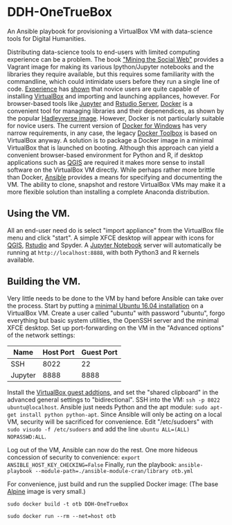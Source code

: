 # DDH-OneTrueBox
An Ansible playbook for provisioning a VirtualBox VM with data-science tools for Digital Humanities.

Distributing data-science tools to end-users with limited computing experience can be a problem.
The book ["Mining the Social Web"](https://github.com/ptwobrussell/Mining-the-Social-Web-2nd-Edition) provides a Vagrant image for
making its various Ipython/Jupyter notebooks and the libraries they require available, but this requires some familiarity with the
commandline, which could intimidate users before they run a single line of code.
[Experience](https://big-social-data.net/2015/05/16/masterclass-hacking-the-mobile-ecosystem/) has
[shown](https://big-social-data.net/2015/01/10/a-long-overdue-updates-on-the-success-of-our-second-hackathon/) that novice users are quite
capable of installing [VirtualBox](https://www.virtualbox.org/) and importing and launching appliances, however. For browser-based
tools like [Jupyter](http://jupyter.org/) and [Rstudio Server](https://www.rstudio.com/products/rstudio/download-server/),
[Docker](https://www.docker.com/) is a convenient tool for managing libraries and their depenendices, as shown by the popular
[Hadleyverse image](https://github.com/rocker-org/hadleyverse). However, Docker is not particularly suitable for novice users.
The current version of [Docker for Windows](https://docs.docker.com/docker-for-windows/) has very narrow requirements, in any case,
the legacy [Docker Toolbox](https://docs.docker.com/toolbox/toolbox_install_windows/) is based on VirtualBox anyway. A solution
is to package a Docker image in a minimal VirtualBox that is launched on booting. Although this approach can yield a convenient
browser-based environment for Python and R, if desktop applications such as [QGIS](http://www.qgis.org/en/site/) are required it
makes more sense to install software on the VirtualBox VM directly. While perhaps rather more brittle than Docker,
[Ansible](https://www.ansible.com/) provides a means for specifying and documenting the VM. The ability to clone, snapshot and
restore VirtualBox VMs may make it a more flexible solution than installing a complete Anaconda distribution.

## Using the VM.

All an end-user need do is select "import appliance" from the VirtualBox file menu and click "start". A simple XFCE desktop will
appear with icons for [QGIS](http://www.qgis.org/en/site/), [Rstudio](https://www.rstudio.com/) and Spyder.
A [Jupyter Notebook](http://jupyter.org/) server will automatically be running at `http://localhost:8888`, with both Python3
and R kernels available.
## Building the VM.

Very little needs to be done to the VM by hand before Ansible can take over the process.
Start by putting a [minimal Ubuntu 16.04 installation](https://help.ubuntu.com/community/Installation/MinimalCD) on a VirtualBox VM.
Create a user called "ubuntu" with password "ubuntu", forgo everything but basic system utilities, the OpenSSH server and the minimal XFCE desktop.
Set up port-forwarding on the VM in the "Advanced options" of the network settings:

| Name    | Host Port | Guest Port |
|---------|-----------|------------|
| SSH     | 8022      | 22         |
| Jupyter | 8888      | 8888       |

Install the [VirtualBox guest addtions](https://www.virtualbox.org/manual/ch04.html#idm1948), and set the "shared clipboard" in the advanced
general settings to "bidirectional". SSH into the VM: `ssh -p 8022 ubuntu@localhost`.
Ansible just needs Python and the apt module: `sudo apt-get install python python-apt`.
Since Ansible will only be acting on a local VM, security will be sacrificed for convenience.
Edit "/etc/sudoers" with `sudo visudo -f /etc/sudoers` and add the line `ubuntu ALL=(ALL) NOPASSWD:ALL`.

Log out of the VM, Ansible can now do the rest. One more hideous concession of security to convenience: `export ANSIBLE_HOST_KEY_CHECKING=False`
Finally, run the playbook: `ansible-playbook --module-path=./ansible-module-cran/library otb.yml`

For convenience, just build and run the supplied Docker image: (The base [Alpine](https://hub.docker.com/_/alpine/)
image is very small.) 

```
sudo docker build -t otb DDH-OneTrueBox

sudo docker run --rm --net=host otb
```
